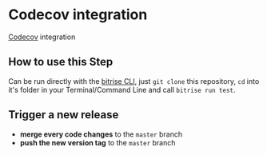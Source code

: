 # Codecov integration

[Codecov](https://codecov.io) integration

## How to use this Step

Can be run directly with the [bitrise CLI](https://github.com/bitrise-io/bitrise),
just `git clone` this repository, `cd` into it's folder in your Terminal/Command Line
and call `bitrise run test`.

## Trigger a new release

- __merge every code changes__ to the `master` branch
- __push the new version tag__ to the `master` branch